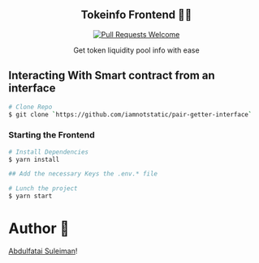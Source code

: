 
<div align="center">

## Tokeinfo Frontend 🚀🚀

[![Pull Requests Welcome](https://img.shields.io/badge/PRs-welcome-red.svg?style=flat)](http://makeapullrequest.com)

Get token liquidity pool info with ease

</div>

## Interacting With Smart contract from an interface

```bash
# Clone Repo
$ git clone `https://github.com/iamnotstatic/pair-getter-interface`

```

### Starting the Frontend

```bash
# Install Dependencies
$ yarn install

## Add the necessary Keys the .env.* file

# Lunch the project
$ yarn start
```

# Author 💖

[Abdulfatai Suleiman](https://twitter.com/iamnotstatic)!


